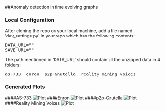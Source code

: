 ##Anomaly detection in time evolving graphs


### Local Configuration
After cloning the repo on your local machine, add a file named 'dev_settings.py' in your repo which has the following contents:
<pre>
DATA_URL="<path to your data folder>"
SAVE_URL="<path to your output folder>"
</pre>

The path mentioned in 'DATA_URL' should contain all the unzipped data in 4 folders: 
<pre>
as-733  enron  p2p-Gnutella  reality_mining_voices
</pre>

### Generated Plots
####AS-733
![Plot](https://raw.github.com/sagarjauhari/graph_anomaly_detect/master/png/as-733_canberra.png)
####Enron
![Plot](https://raw.github.com/sagarjauhari/graph_anomaly_detect/master/png/enron_canberra.png)
####p2p-Gnutella
![Plot](https://raw.github.com/sagarjauhari/graph_anomaly_detect/master/png/p2p-Gnutella_canberra.png)
####Reality Mining Voices
![Plot](https://raw.github.com/sagarjauhari/graph_anomaly_detect/master/png/reality_mining_voices_canberra.png)
